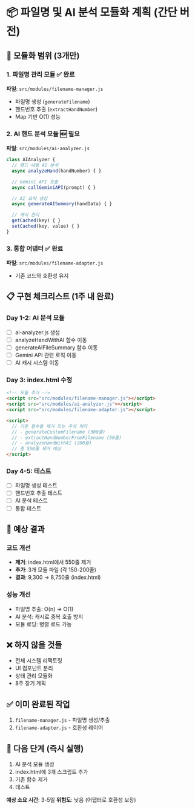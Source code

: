 # 📦 파일명 및 AI 분석 모듈화 계획 (간단 버전)

## 🎯 모듈화 범위 (3개만)

### 1. 파일명 관리 모듈 ✅ 완료
**파일**: `src/modules/filename-manager.js`
- 파일명 생성 (`generateFilename`)
- 핸드번호 추출 (`extractHandNumber`)
- Map 기반 O(1) 성능

### 2. AI 핸드 분석 모듈 🆕 필요
**파일**: `src/modules/ai-analyzer.js`
```javascript
class AIAnalyzer {
  // 핸드 내용 AI 분석
  async analyzeHand(handNumber) { }

  // Gemini API 호출
  async callGeminiAPI(prompt) { }

  // AI 요약 생성
  async generateAISummary(handData) { }

  // 캐시 관리
  getCached(key) { }
  setCached(key, value) { }
}
```

### 3. 통합 어댑터 ✅ 완료
**파일**: `src/modules/filename-adapter.js`
- 기존 코드와 호환성 유지

## 📋 구현 체크리스트 (1주 내 완료)

### Day 1-2: AI 분석 모듈
- [ ] ai-analyzer.js 생성
- [ ] analyzeHandWithAI 함수 이동
- [ ] generateAIFileSummary 함수 이동
- [ ] Gemini API 관련 로직 이동
- [ ] AI 캐시 시스템 이동

### Day 3: index.html 수정
```html
<!-- 모듈 추가 -->
<script src="src/modules/filename-manager.js"></script>
<script src="src/modules/ai-analyzer.js"></script>
<script src="src/modules/filename-adapter.js"></script>

<script>
  // 기존 함수들 제거 또는 주석 처리
  // - generateCustomFilename (300줄)
  // - extractHandNumberFromFilename (50줄)
  // - analyzeHandWithAI (200줄)
  // 총 550줄 제거 예상
</script>
```

### Day 4-5: 테스트
- [ ] 파일명 생성 테스트
- [ ] 핸드번호 추출 테스트
- [ ] AI 분석 테스트
- [ ] 통합 테스트

## 🎯 예상 결과

### 코드 개선
- **제거**: index.html에서 550줄 제거
- **추가**: 3개 모듈 파일 (각 150-200줄)
- **결과**: 9,300 → 8,750줄 (index.html)

### 성능 개선
- 파일명 추출: O(n) → O(1)
- AI 분석: 캐시로 중복 호출 방지
- 모듈 로딩: 병렬 로드 가능

## ❌ 하지 않을 것들
- 전체 시스템 리팩토링
- UI 컴포넌트 분리
- 상태 관리 모듈화
- 8주 장기 계획

## ✅ 이미 완료된 작업
1. `filename-manager.js` - 파일명 생성/추출
2. `filename-adapter.js` - 호환성 레이어

## 🚀 다음 단계 (즉시 실행)
1. AI 분석 모듈 생성
2. index.html에 3개 스크립트 추가
3. 기존 함수 제거
4. 테스트

**예상 소요 시간**: 3-5일
**위험도**: 낮음 (어댑터로 호환성 보장)